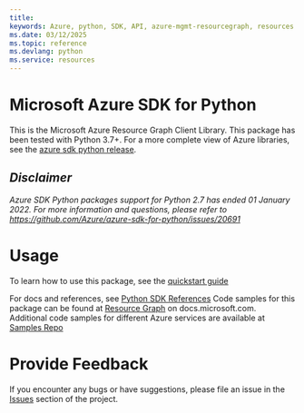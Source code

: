 ```yaml
---
title: 
keywords: Azure, python, SDK, API, azure-mgmt-resourcegraph, resources
ms.date: 03/12/2025
ms.topic: reference
ms.devlang: python
ms.service: resources
---
```

# Microsoft Azure SDK for Python

This is the Microsoft Azure Resource Graph Client Library.
This package has been tested with Python 3.7+.
For a more complete view of Azure libraries, see the [azure sdk python release](https://aka.ms/azsdk/python/all).

## _Disclaimer_

_Azure SDK Python packages support for Python 2.7 has ended 01 January 2022. For more information and questions, please refer to https://github.com/Azure/azure-sdk-for-python/issues/20691_

# Usage


To learn how to use this package, see the [quickstart guide](https://aka.ms/azsdk/python/mgmt)
 
For docs and references, see [Python SDK References](/python/api/overview/azure/resource-graph)
Code samples for this package can be found at [Resource Graph](/samples/browse/?languages=python&term=Getting%20started%20-%20Managing&terms=Getting%20started%20-%20Managing) on docs.microsoft.com.
Additional code samples for different Azure services are available at [Samples Repo](https://github.com/Azure-Samples/azure-samples-python-management/tree/main/samples/resourcegraph)


# Provide Feedback

If you encounter any bugs or have suggestions, please file an issue in the
[Issues](https://github.com/Azure/azure-sdk-for-python/issues)
section of the project. 




